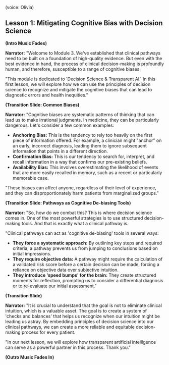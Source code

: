 (voice: Olivia)

## Lesson 1: Mitigating Cognitive Bias with Decision Science

**(Intro Music Fades)**

**Narrator:** "Welcome to Module 3. We've established that clinical pathways need to be built on a foundation of high-quality evidence. But even with the best evidence in hand, the process of clinical decision-making is profoundly human, and therefore, susceptible to a range of cognitive biases.

"This module is dedicated to 'Decision Science & Transparent AI.' In this first lesson, we will explore how we can use the principles of decision science to recognize and mitigate the cognitive biases that can lead to diagnostic errors and health inequities."

**(Transition Slide: Common Biases)**

**Narrator:** "Cognitive biases are systematic patterns of thinking that can lead us to make irrational judgments. In medicine, they can be particularly dangerous. Let's consider a few common examples:
*   **Anchoring Bias:** This is the tendency to rely too heavily on the first piece of information offered. For example, a clinician might "anchor" on an early, incorrect diagnosis, leading them to ignore subsequent information that points in a different direction.
*   **Confirmation Bias:** This is our tendency to search for, interpret, and recall information in a way that confirms our pre-existing beliefs.
*   **Availability Bias:** This involves overestimating the likelihood of events that are more easily recalled in memory, such as a recent or particularly memorable case.

"These biases can affect anyone, regardless of their level of experience, and they can disproportionately harm patients from marginalized groups."

**(Transition Slide: Pathways as Cognitive De-biasing Tools)**

**Narrator:** "So, how do we combat this? This is where decision science comes in. One of the most powerful strategies is to use structured decision-making tools. And that is exactly what a clinical pathway is.

"Clinical pathways can act as 'cognitive de-biasing' tools in several ways:
*   **They force a systematic approach:** By outlining key steps and required criteria, a pathway prevents us from jumping to conclusions based on initial impressions.
*   **They require objective data:** A pathway might require the calculation of a validated risk score before a certain decision can be made, forcing a reliance on objective data over subjective intuition.
*   **They introduce 'speed bumps' for the brain:** They create structured moments for reflection, prompting us to consider a differential diagnosis or to re-evaluate our initial assessment."

**(Transition Slide)**

**Narrator:** "It is crucial to understand that the goal is not to eliminate clinical intuition, which is a valuable asset. The goal is to create a system of 'checks and balances' that helps us recognize when our intuition might be leading us astray. By embedding principles of decision science into our clinical pathways, we can create a more reliable and equitable decision-making process for every patient.

"In our next lesson, we will explore how transparent artificial intelligence can serve as a powerful partner in this process. Thank you."

**(Outro Music Fades In)**
